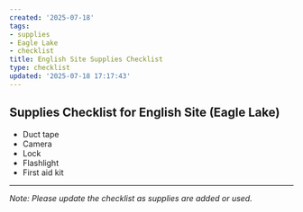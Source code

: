 ```yaml
---
created: '2025-07-18'
tags:
- supplies
- Eagle Lake
- checklist
title: English Site Supplies Checklist
type: checklist
updated: '2025-07-18 17:17:43'
---
```


## Supplies Checklist for English Site (Eagle Lake)

- Duct tape
- Camera
- Lock
- Flashlight
- First aid kit

---

*Note: Please update the checklist as supplies are added or used.*